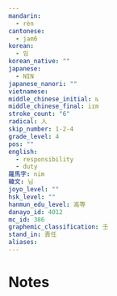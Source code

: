 ```yaml
---
mandarin:
  - rèn
cantonese:
  - jam6
korean:
  - 임
korean_native: ""
japanese:
  - NIN
japanese_nanori: ""
vietnamese:
middle_chinese_initial: ȵ
middle_chinese_final: iɪm
stroke_count: "6"
radical: 人
skip_number: 1-2-4
grade_level: 4
pos: ""
english:
  - responsibility
  - duty
羅馬字: nim
韓文: 님
joyo_level: ""
hsk_level: ""
hanmun_edu_level: 高等
danayo_id: 4012
mc_id: 386
graphemic_classification: 壬
stand_in: 責任
aliases:
---
```


# Notes
